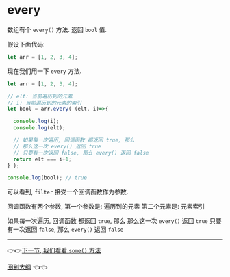 # every

数组有个 `every()` 方法. 返回 `bool` 值.

假设下面代码:

```js
let arr = [1, 2, 3, 4];
```

现在我们用一下 `every` 方法.

```js
let arr = [1, 2, 3, 4];

// elt: 当前遍历到的元素
// i: 当前遍历到的元素的索引
let bool = arr.every( (elt, i)=>{

  console.log(i);
  console.log(elt);

  // 如果每一次遍历, 回调函数 都返回 true, 那么
  // 那么这一次 every() 返回 true
  // 只要有一次返回 false, 那么 every() 返回 false
  return elt === i+1;
} );

console.log(bool); // true

```

可以看到, `filter` 接受一个回调函数作为参数.

回调函数有两个参数,
    第一个参数是: 遍历到的元素
    第二个元素是: 元素索引

如果每一次遍历, 回调函数 都返回 `true`, 那么
那么这一次 `every()` 返回 `true`
只要有一次返回 `false`, 那么 `every()` 返回 `false`

---

:point_right::point_right:[下一节, 我们看看 `some()` 方法](./array-some.md)

[回到大纲](../README.md#outline) :point_left::point_left:
